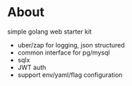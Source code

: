 # About

simple golang web starter kit

- uber/zap for logging, json structured
- common interface for pg/mysql
- sqlx
- JWT auth
- support env/yaml/flag configuration
